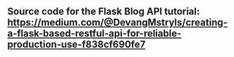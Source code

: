 ## Source code for the Flask Blog API tutorial: https://medium.com/@DevangMstryls/creating-a-flask-based-restful-api-for-reliable-production-use-f838cf690fe7